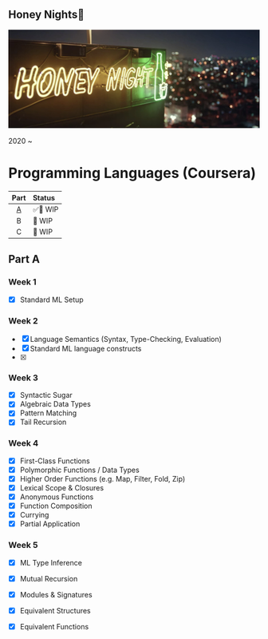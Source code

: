 ## Honey Nights🥂

<img src="https://github.com/Yuweh/Honey-Nights-/blob/master/Screen%20Shot%202020-03-17%20at%2012.52.18%20PM.png" width="1000">

2020 ~ 

# Programming Languages (Coursera)

|     Part     |  Status  |
|     :---:    |   :---   |
| [A](#part-a) | ✅🚧 WIP |
|       B      |  🚧 WIP  |
|       C      |  🚧 WIP  |

## Part A


### Week 1
- [x] Standard ML Setup

### Week 2
- [x] Language Semantics (Syntax, Type-Checking, Evaluation)
- [x] Standard ML language constructs
- [x] 

### Week 3
- [x] Syntactic Sugar
- [x] Algebraic Data Types
- [x] Pattern Matching
- [x] Tail Recursion

### Week 4
- [x] First-Class Functions
- [x] Polymorphic Functions / Data Types
- [x] Higher Order Functions (e.g. Map, Filter, Fold, Zip)
- [x] Lexical Scope & Closures
- [x] Anonymous Functions
- [x] Function Composition
- [x] Currying
- [x] Partial Application

### Week 5
- [x] ML Type Inference
- [x] Mutual Recursion
- [x] Modules & Signatures
- [x] Equivalent Structures
- [x] Equivalent Functions

